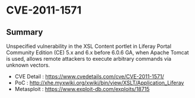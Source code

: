 # CVE-2011-1571

## Summary
Unspecified vulnerability in the XSL Content portlet in Liferay Portal Community Edition (CE) 5.x and 6.x before 6.0.6 GA, when Apache Tomcat is used, allows remote attackers to execute arbitrary commands via unknown vectors.	

* CVE Detail : https://www.cvedetails.com/cve/CVE-2011-1571/
* PoC : http://xhe.myxwiki.org/xwiki/bin/view/XSLT/Application_Liferay
* Metasploit : https://www.exploit-db.com/exploits/18715
